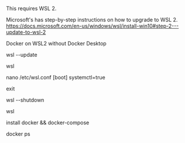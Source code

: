 This requires WSL 2. 

Microsoft's has step-by-step instructions on how to upgrade to WSL 2.
https://docs.microsoft.com/en-us/windows/wsl/install-win10#step-2---update-to-wsl-2

Docker on WSL2 without Docker Desktop

wsl --update

wsl

nano /etc/wsl.conf
[boot]
systemctl=true

exit

wsl --shutdown

wsl

install docker && docker-compose

docker ps



